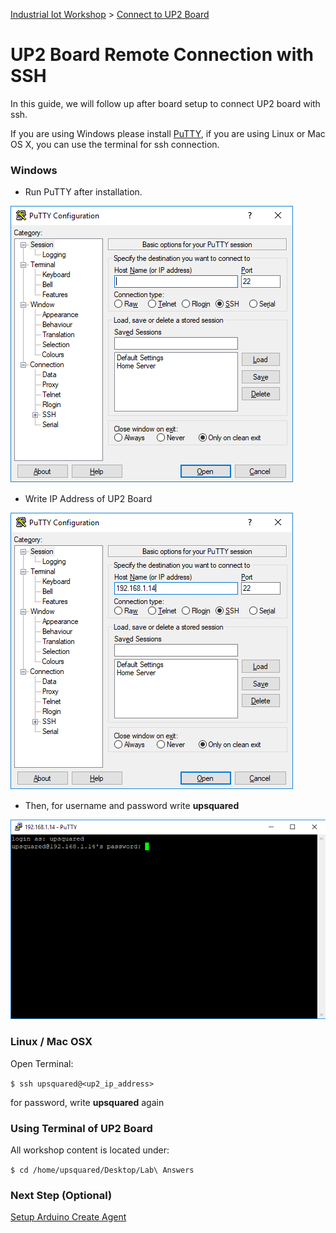 [Industrial Iot Workshop](https://github.com/SSG-DRD-IOT/Industrial-IoT-Workshop) > [Connect to UP2 Board](up2-board-connect.md)

# UP2 Board Remote Connection with SSH

In this guide, we will follow up after board setup to connect UP2 board with ssh.

If you are using Windows please install [PuTTY](https://putty.org), if you are using Linux or Mac OS X, you can use the terminal for ssh connection.

### Windows 

  - Run PuTTY after installation.

![](./images/putty.png) 

  - Write IP Address of UP2 Board

![](./images/putty2.png) 

  - Then, for username and password write **upsquared**

![](./images/putty3.png) 

### Linux / Mac OSX

Open Terminal:

`$ ssh upsquared@<up2_ip_address>`

for password, write **upsquared** again

### Using Terminal of UP2 Board

All workshop content is located under:

`$ cd /home/upsquared/Desktop/Lab\ Answers`

### Next Step (Optional)

[Setup Arduino Create Agent](setup-arduino-create-agent.md)
